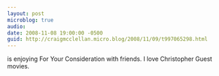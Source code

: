 ```yaml
---
layout: post
microblog: true
audio: 
date: 2008-11-08 19:00:00 -0500
guid: http://craigmcclellan.micro.blog/2008/11/09/t997065298.html
---
```

is enjoying For Your Consideration with friends.  I love Christopher Guest movies.
